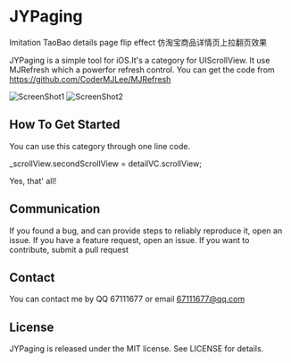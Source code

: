 # JYPaging
Imitation TaoBao details page flip effect  仿淘宝商品详情页上拉翻页效果

JYPaging is a simple tool for iOS.It's a category for UIScrollView.
It use MJRefresh which a powerfor refresh control.
You can get the code from https://github.com/CoderMJLee/MJRefresh

<img src="https://github.com/huanxsd/JYPaging/blob/master/ScreenShot1.png" alt="ScreenShot1" title="ScreenShot1">
<img src="https://github.com/huanxsd/JYPaging/blob/master/ScreenShot2.png" alt="ScreenShot2" title="ScreenShot2">


## How To Get Started

You can use this category through one line code.

_scrollView.secondScrollView = detailVC.scrollView;

Yes, that' all!

## Communication

If you found a bug, and can provide steps to reliably reproduce it, open an issue.
If you have a feature request, open an issue.
If you want to contribute, submit a pull request

## Contact

You can contact me by 
QQ 67111677 
or 
email 67111677@qq.com

## License

JYPaging is released under the MIT license. See LICENSE for details.

